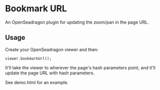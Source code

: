 # Bookmark URL

An OpenSeadragon plugin for updating the zoom/pan in the page URL.

## Usage

Create your OpenSeadragon viewer and then:

```
viewer.bookmarkUrl();
```

It'll take the viewer to wherever the page's hash parameters point, and it'll update the page URL with hash parameters.

See demo.html for an example.
